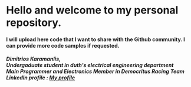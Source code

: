 <h1>Hello and welcome to my personal repository.</h1>
<h4>I will upload here code that I want to share with the Github community. I can provide more code samples if requested.</h4>
<h5>Dimitrios Karamanlis,<br>Undergaduate student in duth's electrical engineering department <br>Main Programmer and Electronics Member in Democritus Racing Team<br>LinkedΙn profile : <a href="https://www.linkedin.com/in/dimitrios-karamanlis-0ab391216/">My profile</a></h5>
